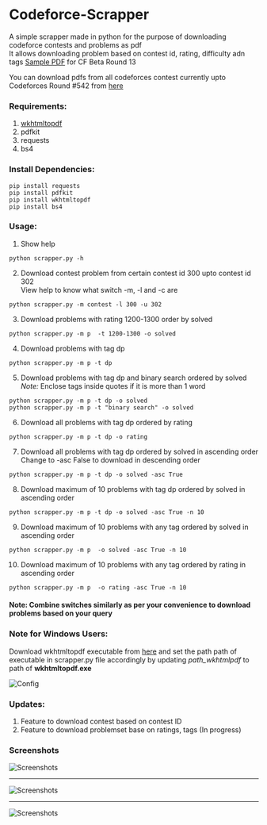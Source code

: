 
# Codeforce-Scrapper
A simple scrapper made in python for the purpose of downloading codeforce contests and problems as pdf <br>
It allows downloading problem based on contest id, rating, difficulty adn tags
[Sample PDF](https://drive.google.com/file/d/1dWMhj5KySMQNa9gSAJBG_vX2Svm2985Z/view?usp=sharing) for CF Beta Round 13

You  can download pdfs from all codeforces contest currently upto Codeforces Round #542 from [here](https://drive.google.com/open?id=1bvspBHcORvqBGyXzhD5TR1HHlOORMCK6)


### Requirements:
1. [wkhtmltopdf](https://wkhtmltopdf.org/)
2. pdfkit
3. requests
4. bs4


### Install Dependencies:
```
pip install requests
pip install pdfkit
pip install wkhtmltopdf
pip install bs4
```
### Usage:
1. Show help 
```
python scrapper.py -h
```
2. Download contest problem from certain contest id 300 upto contest id 302 <br>
View help to know what switch -m, -l and -c are
```
python scrapper.py -m contest -l 300 -u 302
```
3. Download  problems with rating 1200-1300 order by solved
```
python scrapper.py -m p  -t 1200-1300 -o solved 
```
4. Download problems with tag dp
```
python scrapper.py -m p -t dp
```
5. Download problems with tag dp and binary search ordered by solved<br>
<i>Note:</i> Enclose tags inside quotes if it is more than 1 word
```
python scrapper.py -m p -t dp -o solved
python scrapper.py -m p -t "binary search" -o solved
```
6. Download all problems with tag dp ordered by rating
```
python scrapper.py -m p -t dp -o rating
```
7. Download all problems with tag dp ordered by solved in ascending order <br>
Change to -asc False to download in descending order 
```
python scrapper.py -m p -t dp -o solved -asc True
```
8. Download maximum of 10 problems with tag dp ordered by solved in ascending order 
```
python scrapper.py -m p -t dp -o solved -asc True -n 10
```
9. Download maximum of 10 problems with any tag ordered by solved in ascending order 
```
python scrapper.py -m p  -o solved -asc True -n 10
```
10. Download maximum of 10 problems with any tag ordered by rating in ascending order 
```
python scrapper.py -m p  -o rating -asc True -n 10
```

#### Note: Combine switches similarly as per your convenience to download problems based on your query


### Note for Windows Users:
Download wkhtmltopdf executable from [here](https://wkhtmltopdf.org/) and set the path path of executable in scrapper.py file accordingly
by updating <em>path_wkhtmlpdf</em> to path of <strong>wkhtmltopdf.exe</strong>

![Config](https://github.com/sarangbishal/Codeforce-Contests-Scrapper/blob/master/config.JPG)


### Updates:
1. Feature to download contest based on contest ID
2. Feature to download problemset base on ratings, tags (In progress)

### Screenshots

![Screenshots](https://github.com/sarangbishal/Codeforce-Contests-Scrapper/blob/master/sc.JPG)

<hr>

![Screenshots](https://github.com/sarangbishal/Codeforce-Contests-Scrapper/blob/master/linux.JPG)
<hr>


![Screenshots](https://github.com/sarangbishal/Codeforce-Contests-Scrapper/blob/master/Capture.JPG)
